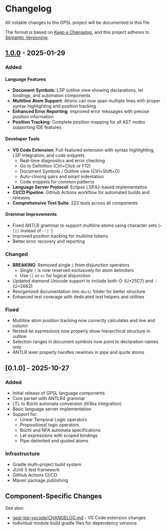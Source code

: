 # Changelog

All notable changes to the GPSL project will be documented in this file.

The format is based on [Keep a Changelog](https://keepachangelog.com/en/1.0.0/),
and this project adheres to [Semantic Versioning](https://semver.org/spec/v2.0.0.html).

## [1.0.0] - 2025-01-29

### Added

#### Language Features
- **Document Symbols**: LSP outline view showing declarations, let bindings, and automaton components
- **Multiline Atom Support**: Atoms can now span multiple lines with proper syntax highlighting and position tracking
- **Enhanced Error Reporting**: Improved error messages with precise position information
- **Position Tracking**: Complete position mapping for all AST nodes supporting IDE features

#### Developer Tools
- **VS Code Extension**: Full-featured extension with syntax highlighting, LSP integration, and code snippets
  - Real-time diagnostics and error checking
  - Go to Definition (Ctrl+Click or F12)
  - Document Symbols / Outline view (Ctrl+Shift+O)
  - Auto-closing pairs and smart indentation
  - Code snippets for common patterns
- **Language Server Protocol**: Eclipse LSP4J-based implementation
- **CI/CD Pipeline**: GitHub Actions workflow for automated builds and releases
- **Comprehensive Test Suite**: 322 tests across all components

#### Grammar Improvements
- Fixed ANTLR grammar to support multiline atoms using character sets (`~[|]` instead of `~'|'`)
- Improved position tracking for multiline tokens
- Better error recovery and reporting

### Changed

- **BREAKING**: Removed single `|` from disjunction operators
  - Single `|` is now reserved exclusively for atom delimiters
  - Use `||` or `or` for logical disjunction
- Updated diamond Unicode support to include both ◇ (U+25C7) and ♢ (U+2662)
- Reorganized documentation into `docs/` folder for better structure
- Enhanced test coverage with dedicated test helpers and utilities

### Fixed

- Multiline atom position tracking now correctly calculates end line and column
- Nested let expressions now properly show hierarchical structure in outline
- Selection ranges in document symbols now point to declaration names only
- ANTLR lexer properly handles newlines in pipe and quote atoms

## [0.1.0] - 2025-10-27

### Added

- Initial release of GPSL language components
- Core parser with ANTLR4 grammar
- LTL to Büchi automata conversion (ltl3ba integration)
- Basic language server implementation
- Support for:
  - Linear Temporal Logic operators
  - Propositional logic operators
  - Büchi and NFA automata specifications
  - Let expressions with scoped bindings
  - Pipe-delimited and quoted atoms

### Infrastructure

- Gradle multi-project build system
- JUnit 5 test framework
- GitHub Actions CI/CD
- Maven package publishing

## Component-Specific Changes

See also:
- [gpsl-lsp-vscode/CHANGELOG.md](gpsl-lsp-vscode/CHANGELOG.md) - VS Code extension changes
- Individual module build.gradle files for dependency versions

[1.0.0]: https://github.com/plug-obp/gpsl-java/releases/tag/v1.0.0
